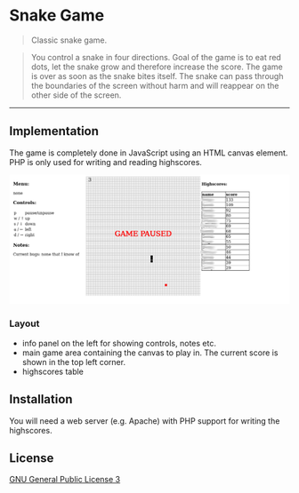 # Snake Game
>Classic snake game.

>You control a snake in four directions. Goal of the game is to eat red dots, let the snake grow and therefore increase the score. The game is over as soon as the snake bites itself. The snake can pass through the boundaries of the screen without harm and will reappear on the other side of the screen.
---
## Implementation
The game is completely done in JavaScript using an HTML canvas element. PHP is only used for writing and reading highscores.

![preview](screenshots/web_snake.png)
### Layout
- info panel on the left for showing controls, notes etc.
- main game area containing the canvas to play in. The current score is shown in the top left corner.
- highscores table

## Installation
You will need a web server (e.g. Apache) with PHP support for writing the highscores.
## License
[GNU General Public License 3](LICENSE)
